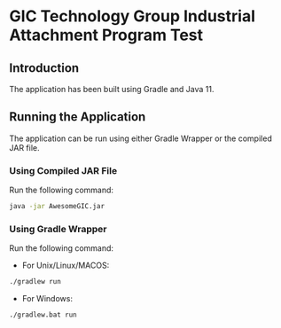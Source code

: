 # GIC Technology Group Industrial Attachment Program Test

## Introduction
The application has been built using Gradle and Java 11.

## Running the Application
The application can be run using either Gradle Wrapper or the compiled JAR file.

### Using Compiled JAR File
Run the following command:
```bash
java -jar AwesomeGIC.jar
```

### Using Gradle Wrapper
Run the following command:
- For Unix/Linux/MACOS:
```bash
./gradlew run
```
- For Windows:
```bash
./gradlew.bat run
```
